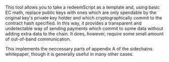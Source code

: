 This tool allows you to take a redeemScript as a template and, using basic
EC math, replace public keys with ones which are only spendable by the original
key's private key holder and which cryptographically commit to the contract
hash specified. In this way, it provides a transparent and undetectable way of
sending payments which commit to some data without adding extra data to the
chain. It does, however, require some small amount of out-of-band communication.

This implements the neccessary parts of appendix A of the sidechains whitepaper,
though it is generally useful in many other cases.
